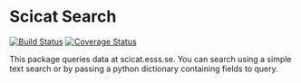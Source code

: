 # Scicat Search

[![Build Status](https://travis-ci.org/garethcmurphy/scicat_pkg.svg?branch=master)](https://travis-ci.org/garethcmurphy/scicat_pkg)
[![Coverage Status](https://coveralls.io/repos/github/garethcmurphy/scicat_pkg/badge.svg?branch=master)](https://coveralls.io/github/garethcmurphy/scicat_pkg?branch=master)

This package queries data at scicat.esss.se.
You can search using a simple text search or by passing a python dictionary containing fields to query.

